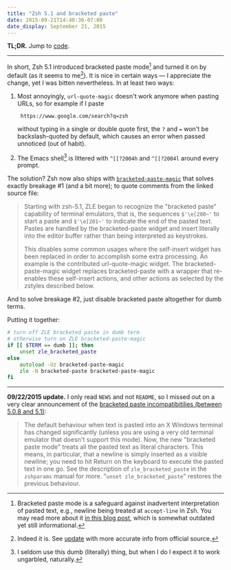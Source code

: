 ```yaml
---
title: "Zsh 5.1 and bracketed paste"
date: 2015-09-21T14:40:36-07:00
date_display: September 21, 2015
---
```

**TL;DR.** Jump to [code](#code).

---

In short, Zsh 5.1 introduced bracketed paste mode[^1] and turned it on by default (as it seems to me[^update]). It is nice in certain ways — I appreciate the change, yet I was bitten nevertheless. In at least two ways:

1. Most annoyingly, `url-quote-magic` doesn't work anymore when pasting URLs, so for example if I paste

        https://www.google.com/search?q=zsh

    without typing in a single or double quote first, the `?` and `=` won't be backslash-quoted by default, which causes an error when passed unnoticed (out of habit).

2. The Emacs shell[^2] is littered with `^[[?2004h` and `^[[?2004l` around every prompt.

The solution? Zsh now also ships with [`bracketed-paste-magic`](https://github.com/zsh-users/zsh/blob/master/Functions/Zle/bracketed-paste-magic) that solves exactly breakage #1 (and a bit more); to quote comments from the linked source file:

> Starting with zsh-5.1, ZLE began to recognize the "bracketed paste"
capability of terminal emulators, that is, the sequences `$'\e[200~'` to
start a paste and `$'\e[201~'` to indicate the end of the pasted text.
Pastes are handled by the bracketed-paste widget and insert literally
into the editor buffer rather than being interpreted as keystrokes.
>
> This disables some common usages where the self-insert widget has been
replaced in order to accomplish some extra processing.  An example is
the contributed url-quote-magic widget.  The bracketed-paste-magic
widget replaces bracketed-paste with a wrapper that re-enables these
self-insert actions, and other actions as selected by the zstyles
described below.

And to solve breakage #2, just disable bracketed paste altogether for dumb terms.

<p id="code">Putting it together:</p>

```zsh
# turn off ZLE bracketed paste in dumb term
# otherwise turn on ZLE bracketed-paste-magic
if [[ $TERM == dumb ]]; then
    unset zle_bracketed_paste
else
    autoload -Uz bracketed-paste-magic
    zle -N bracketed-paste bracketed-paste-magic
fi
```

---

<span id="update">**09/22/2015 update.**</span> I only read `NEWS` and not `README`, so I missed out on a very clear announcement of the [bracketed paste incompatibitilies (between 5.0.8 and 5.1)](https://github.com/zsh-users/zsh/blob/68405f31a043bdd5bf338eb06688ed3e1f740937/README#L38-L45):

> The default behaviour when text is pasted into an X Windows terminal has
changed significantly (unless you are using a very old terminal emulator
that doesn't support this mode).  Now, the new "bracketed paste mode"
treats all the pasted text as literal characters.  This means, in
particular, that a newline is simply inserted as a visible newline; you
need to hit Return on the keyboard to execute the pasted text in one go.
See the description of `zle_bracketed_paste` in the `zshparams` manual for
more.  "`unset zle_bracketed_paste`" restores the previous behaviour.

[^1]: Bracketed paste mode is a safeguard against inadvertent interpretation of pasted text, e.g., newline being treated at `accept-line` in Zsh. You may read more about it [in this blog post](https://cirw.in/blog/bracketed-paste), which is somewhat outdated yet still informational.

[^2]: I seldom use this dumb (literally) thing, but when I do I expect it to work ungarbled, naturally.

[^update]: Indeed it is. See [update](#update) with more accurate info from official source.
